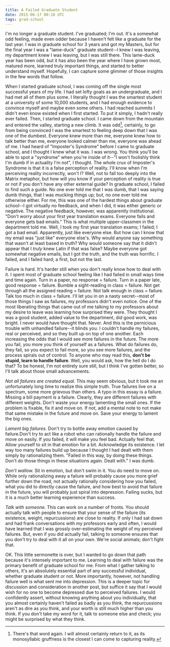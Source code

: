 ```yaml
---
title: A Failed Graduate Student
date: 2015-06-17 00:18 UTC
tags: grad-school
---
```


I'm no longer a graduate student. I've graduated; I'm out. It's a somewhat odd feeling, made even odder because I haven't felt like a graduate for the last year. I was in graduate school for 3 years and got my Masters, but for the final year I was a "lame-duck" graduate student--I knew I was leaving, my department knew I was leaving, but I was still there. This lame-duck year has been odd, but it has also been the year where I have grown most, matured more, learned truly important things, and started to better understand myself. Hopefully, I can capture some glimmer of those insights in the few words that follow.

When I started graduate school, I was coming off the single most successful years of my life. I had set lofty goals as an undergraduate, and I had met all of them plus some. I literally thought I was the smartest student at a university of some 10,000 students, and I had enough evidence to convince myself and maybe even some others. I had reached summits I didn't even know existed when I first started. To put it simply, I hadn't really ever failed. Then, I started graduate school. I came down from the mountain and entered the valley, starting a new climb. It was odd[^1], certainly, to go from being convinced I was the smartest to feeling deep down that I was one of the dumbest. Everyone knew more than me, everyone knew how to talk better than me, everyone looked calmer than me, everyone was ahead of me. I had heard of "Imposter's Syndrome" before I came to graduate school, and I thought I knew what it was. I was wrong. You think you'll be able to spot a "syndrome" when you're inside of it--"I won't foolishly think I'm dumb if in actuality I'm not", I thought. The whole crux of Imposter's Syndrome is that it is a false perception of reality. I'll know when I'm perceiving reality incorrectly, won't I? Well, not to fall too deeply into the Matrix metaphor, but how will you know if your perception of reality is true or not if you don't have any other external guide? In graduate school, I failed to find such a guide. No one ever told me that I was dumb, that I was saying dumb things, that I was mucking things up; but, no one ever told me otherwise either. For me, this was one of the hardest things about graduate school--I got virtually no feedback, and when I did, it was either generic or negative. The negative feedback, however, was apparently institutional. "Don't worry about your first year translation exams. Everyone fails and everyone gets bad emails." This is what multiple upper-classmen in the department told me. Well, I took my first year translation exams; I failed; I got a bad email. Apparently, just like everyone else. But how can I know that my email was "just like" everyone else's. Why would anyone say something that wasn't at least based in truth? Why would someone say that it didn't appear that I *truly* knew Latin if that was false? Maybe everyone got somewhat negative emails, but I got the truth, and the truth was horrific. I failed, and I failed hard; a first, but not the last.

Failure is hard. It's harder still when you don't really know how to deal with it. I spent most of graduate school feeling like I had failed in small ways time and time again. Turn in a paper, no response = failure. Turn in a paper late, good response = failure. Bumble a sight-reading in class = failure. Not get through all the assigned reading = failure. Not talk enough in class = failure. Talk too much in class = failure. I'll let you in on a nasty secret--most of those things I saw as failures, my professors didn't even notice. One of the most liberating things that came out of me talking to my professors about my desire to leave was learning how surprised they were. They thought I was a good student, added value to the department, did good work, was bright. I never would have thought that. Never. And this is the pernicious trouble with unhandled failure--it blinds you. I couldn't handle my failures, real or perceived, and so they built up on top of one another. Each increasing the odds that I would see more failures in the future. The more you fail, you more you think of yourself as a failures. What do failures do, they fail, so you expect to fail more, so you see more failures, and the process spirals out of control. To anyone who may read this, **don't be stupid, learn to handle failure**. Well, you would ask, how the hell do I do that? To be honest, I'm not entirely sure still, but I think I've gotten better, so I'll talk about those small advancements.

*Not all failures are created equal.* This may seem obvious, but it took me an unfortunately long time to realize this simple truth. True failures live on a spectrum, some more grievous than others. A typo in this essay is a failure. Missing a bill payment is a failure. Clearly, they are different failures with different weights. Don't waste your energy lamenting the small ones. If the problem is fixable, fix it and move on. If not, add a mental note to not make that same mistake in the future and move on. Save your energy to lament the big ones.

*Lament big failures.* Don't try to bottle away emotion caused by failure.Don't try to act like a robot who can rationally handle the failure and move on easily. If you failed, it will make you feel bad. Actually feel that. Allow yourself to sit in that emotion for a bit. Acknowledge its existence. I let way too many failures build up because I thought I had dealt with them simply by rationalizing them. "Failed in this way, by doing these things. Don't do those things in these situations again. Dealt with." I was dumb.

*Don't wallow.* Sit in emotion, but don't swim in it. You do need to move on. While only rationalizing away a failure will probably cause you more grief further down the road, not actually rationally considering how you failed, what you did to directly cause the failure, and how best to avoid that failure in the future, you will probably just spiral into depression. Failing sucks, but it is a much better learning experience than success.

*Talk with someone.* This can work on a number of fronts. You should actually talk with people to ensure that your sense of the failure (its existence, weight, repurcussions) are close to reality. If only I had sat down and had frank conversations with my professors early and often, I would have learned that I was grossly over-estimating the weight of my perceived failures. But, even if you did actually fail, talking to someone ensures that you don't try to deal with it all on your own. We're social animals; don't fight that.

OK. This little sermonette is over, but I wanted to go down that path because it's intensely important to me. Learning to deal with failure was the primary benefit of graduate school for me. From what I gather talking to others, it's an absolutely essential part of any successful individual, whether graduate student or not. More importantly, however, not handling failure well is what sent me into depression. This is a deeper topic for discussion and consideration in another post, but suffice it say that I would wish for no one to become depressed due to perceived failures. I would confidently assert, without knowing anything about you individually, that you almost certainly haven't failed as badly as you think, the repurcussions aren't as dire as you think, and your worth is still much higher than you think. If you don't take my word for it, talk to someone else and check; you might be surprised by what they think.

[^1]: There's that word again. I will almost certainly return to it, as its monosyllabic gruffness is the closest I can come to capturing reality.